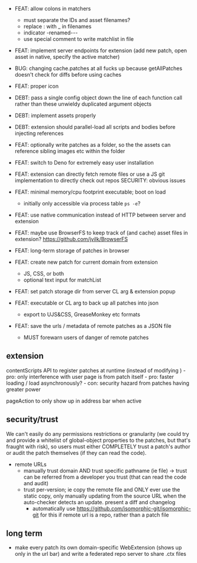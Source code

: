 - FEAT: allow colons in matchers
	- must separate the IDs and asset filenames?
	- replace : with _ in filenames
	- indicator -renamed---
	- use special comment to write matchlist in file

- FEAT: implement server endpoints for extension (add new patch, open asset in native, specify the active matcher)

- BUG: changing cache.patches at all fucks up because getAllPatches doesn't check for diffs before using caches

- FEAT: proper icon

- DEBT: pass a single config object down the line of each function call rather than these unwieldy duplicated argument objects

- DEBT: implement assets properly

- DEBT: extension should parallel-load all scripts and bodies before injecting references

- FEAT: optionally write patches as a folder, so the the assets can reference sibling images etc within the folder

- FEAT: switch to Deno for extremely easy user installation

- FEAT: extension can directly fetch remote files or use a JS git implementation to directly check out repos
	SECURITY: obvious issues

- FEAT: minimal memory/cpu footprint executable; boot on load
	- initially only accessible via process table `ps -e`?

- FEAT: use native communication instead of HTTP between server and extension

- FEAT: maybe use BrowserFS to keep track of (and cache) asset files in extension? https://github.com/jvilk/BrowserFS

- FEAT: long-term storage of patches in browser 

- FEAT: create new patch for current domain from extension
	- JS, CSS, or both
	- optional text input for matchList

- FEAT: set patch storage dir from server CL arg & extension popup

- FEAT: executable or CL arg to back up all patches into json
	- export to UJS&CSS, GreaseMonkey etc formats

- FEAT: save the urls / metadata of remote patches as a JSON file
	- MUST forewarn users of danger of remote patches

## extension

contentScripts API to register patches at runtime (instead of modifying <head>)
	- pro: only interference with user page is from patch itself
	- pro: faster loading / load asynchronously?
	- con: security hazard from patches having greater power

pageAction to only show up in address bar when active

## security/trust

We can't easily do any permissions restrictions or granularity (we could try and provide a whitelist of global-object properties to the patches, but that's fraught with risk), so users must either COMPLETELY trust a patch's author or audit the patch themselves (if they can read the code).

- remote URLs
	- manually trust domain AND trust specific pathname (ie file) -> trust can be referred from a developer you trust (that can read the code and audit)
	- trust per-version; ie copy the remote file and ONLY ever use the static copy, only manually updating from the source URL when the auto-checker detects an update. present a diff and changelog
		- automatically use https://github.com/isomorphic-git/isomorphic-git for this if remote url is a repo, rather than a patch file

## long term

- make every patch its own domain-specific WebExtension (shows up only in the url bar) and write a federated repo server to share .ctx files